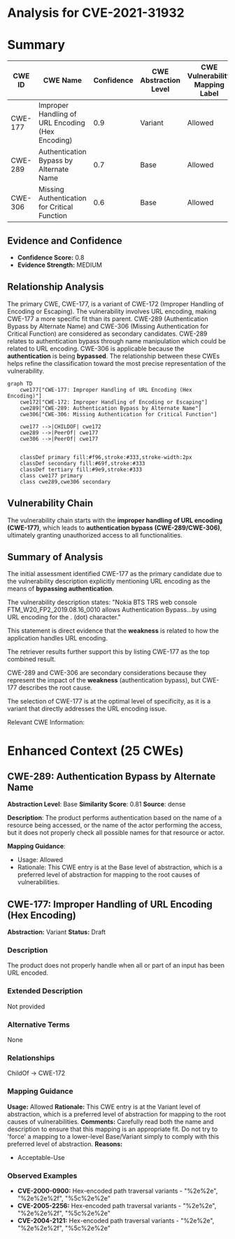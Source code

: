 # Analysis for CVE-2021-31932

# Summary
| CWE ID | CWE Name | Confidence | CWE Abstraction Level | CWE Vulnerability Mapping Label | CWE-Vulnerability Mapping Notes |
|---|---|---|---|---|---|
| CWE-177 | Improper Handling of URL Encoding (Hex Encoding) | 0.9 | Variant | Allowed | Primary CWE |
| CWE-289 | Authentication Bypass by Alternate Name | 0.7 | Base | Allowed | Secondary Candidate |
| CWE-306 | Missing Authentication for Critical Function | 0.6 | Base | Allowed | Secondary Candidate |

## Evidence and Confidence

*   **Confidence Score:** 0.8
*   **Evidence Strength:** MEDIUM

## Relationship Analysis
The primary CWE, CWE-177, is a variant of CWE-172 (Improper Handling of Encoding or Escaping). The vulnerability involves URL encoding, making CWE-177 a more specific fit than its parent. CWE-289 (Authentication Bypass by Alternate Name) and CWE-306 (Missing Authentication for Critical Function) are considered as secondary candidates. CWE-289 relates to authentication bypass through name manipulation which could be related to URL encoding. CWE-306 is applicable because the **authentication** is being **bypassed**. The relationship between these CWEs helps refine the classification toward the most precise representation of the vulnerability.

```mermaid
graph TD
    cwe177["CWE-177: Improper Handling of URL Encoding (Hex Encoding)"]
    cwe172["CWE-172: Improper Handling of Encoding or Escaping"]
    cwe289["CWE-289: Authentication Bypass by Alternate Name"]
    cwe306["CWE-306: Missing Authentication for Critical Function"]

    cwe177 -->|CHILDOF| cwe172
    cwe289 -->|PeerOf| cwe177
    cwe306 -->|PeerOf| cwe177
    

    classDef primary fill:#f96,stroke:#333,stroke-width:2px
    classDef secondary fill:#69f,stroke:#333
    classDef tertiary fill:#9e9,stroke:#333
    class cwe177 primary
    class cwe289,cwe306 secondary
```

## Vulnerability Chain
The vulnerability chain starts with the **improper handling of URL encoding (CWE-177)**, which leads to **authentication bypass (CWE-289/CWE-306)**, ultimately granting unauthorized access to all functionalities.

## Summary of Analysis
The initial assessment identified CWE-177 as the primary candidate due to the vulnerability description explicitly mentioning URL encoding as the means of **bypassing authentication**.

The vulnerability description states: "Nokia BTS TRS web console FTM_W20_FP2_2019.08.16_0010 allows Authentication Bypass...by using URL encoding for the . (dot) character."

This statement is direct evidence that the **weakness** is related to how the application handles URL encoding.

The retriever results further support this by listing CWE-177 as the top combined result.

CWE-289 and CWE-306 are secondary considerations because they represent the impact of the **weakness** (authentication bypass), but CWE-177 describes the root cause.

The selection of CWE-177 is at the optimal level of specificity, as it is a variant that directly addresses the URL encoding issue.

Relevant CWE Information:

# Enhanced Context (25 CWEs)

## CWE-289: Authentication Bypass by Alternate Name
**Abstraction Level**: Base
**Similarity Score**: 0.81
**Source**: dense

**Description**:
The product performs authentication based on the name of a resource being accessed, or the name of the actor performing the access, but it does not properly check all possible names for that resource or actor.

**Mapping Guidance**:
- Usage: Allowed
- Rationale: This CWE entry is at the Base level of abstraction, which is a preferred level of abstraction for mapping to the root causes of vulnerabilities.

## CWE-177: Improper Handling of URL Encoding (Hex Encoding)
**Abstraction:** Variant
**Status:** Draft

### Description
The product does not properly handle when all or part of an input has been URL encoded.

### Extended Description
Not provided

### Alternative Terms
None

### Relationships
ChildOf -> CWE-172

### Mapping Guidance
**Usage:** Allowed
**Rationale:** This CWE entry is at the Variant level of abstraction, which is a preferred level of abstraction for mapping to the root causes of vulnerabilities.
**Comments:** Carefully read both the name and description to ensure that this mapping is an appropriate fit. Do not try to 'force' a mapping to a lower-level Base/Variant simply to comply with this preferred level of abstraction.
**Reasons:**
- Acceptable-Use

### Observed Examples
- **CVE-2000-0900:** Hex-encoded path traversal variants - "%2e%2e", "%2e%2e%2f", "%5c%2e%2e"
- **CVE-2005-2256:** Hex-encoded path traversal variants - "%2e%2e", "%2e%2e%2f", "%5c%2e%2e"
- **CVE-2004-2121:** Hex-encoded path traversal variants - "%2e%2e", "%2e%2e%2f", "%5c%2e%2e"